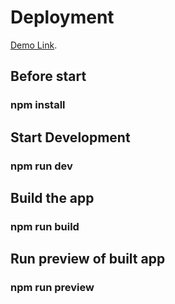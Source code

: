 # Deployment
[Demo Link](https://NULLPOINTER-Artem.github.io/gocows-tz/).

## Before start

### npm install

## Start Development

### npm run dev

## Build the app

### npm run build

## Run preview of built app

### npm run preview